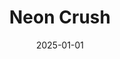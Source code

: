 ---
layout: track
title: Neon Crush
permalink: /tracks/neon-crush/
description: "A StudioRich lo-fi track."
image: /assets/covers/neon-crush.webp
date: 2025-01-01
duration: "212.68"
album: "Stranger Vibes"
mood: [Chill]
genre: [lo-fi, synthwave, chillwave]
---